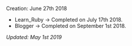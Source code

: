 Creation: June 27th 2018
- Learn_Ruby -> Completed on July 17th 2018.
- Blogger -> Completed on September 1st 2018.

*Updated: May 1st 2019*
